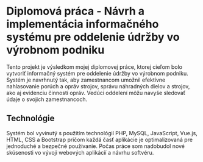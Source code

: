 # Diplomová práca - Návrh a implementácia informačného systému pre oddelenie údržby vo výrobnom podniku

Tento projekt je výsledkom mojej diplomovej práce, ktorej cieľom bolo vytvoriť informačný systém pre oddelenie údržby vo výrobnom podniku. Systém je navrhnutý tak, aby zamestnancom umožnil efektívne nahlasovanie porúch a opráv strojov, správu náhradných dielov a strojov, ako aj evidenciu činností opráv. Vedúci oddelení môžu navyše sledovať údaje o svojich zamestnancoch.

## Technológie

Systém bol vyvinutý s použitím technológií PHP, MySQL, JavaScript, Vue.js, HTML, CSS a Bootstrap pričom každá časť aplikácie je optimalizovaná pre jednoduché a bezpečné používanie. Počas práce som nadobudol nové skúsenosti vo vývoji webových aplikácií a návrhu softvéru.

